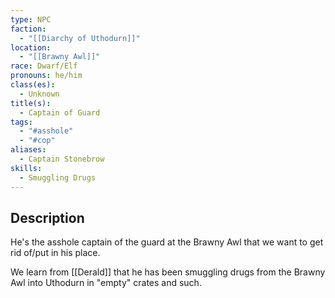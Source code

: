 ```yaml
---
type: NPC
faction:
  - "[[Diarchy of Uthodurn]]"
location:
  - "[[Brawny Awl]]"
race: Dwarf/Elf
pronouns: he/him
class(es):
  - Unknown
title(s):
  - Captain of Guard
tags:
  - "#asshole"
  - "#cop"
aliases:
  - Captain Stonebrow
skills:
  - Smuggling Drugs
---
```

## Description
He's the asshole captain of the guard at the Brawny Awl that we want to get rid of/put in his place.

We learn from [[Derald]] that he has been smuggling drugs from the Brawny Awl into Uthodurn in "empty" crates and such. 

